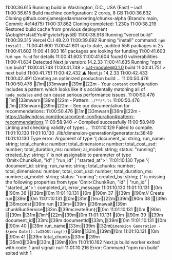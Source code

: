 11:00:36.615 Running build in Washington, D.C., USA (East) – iad1
11:00:36.615 Build machine configuration: 2 cores, 8 GB
11:00:36.632 Cloning github.com/jamesjordanmarketing/chunks-alpha (Branch: main, Commit: 4e14d75)
11:00:37.862 Cloning completed: 1.230s
11:00:38.219 Restored build cache from previous deployment (AobqjhHsfskEYo4FgvictxFjqv5B)
11:00:38.918 Running "vercel build"
11:00:39.315 Vercel CLI 48.2.0
11:00:39.692 Running "install" command: `npm install`...
11:00:41.600 
11:00:41.601 up to date, audited 556 packages in 2s
11:00:41.602 
11:00:41.603 161 packages are looking for funding
11:00:41.603   run `npm fund` for details
11:00:41.603 
11:00:41.604 found 0 vulnerabilities
11:00:41.634 Detected Next.js version: 14.2.33
11:00:41.635 Running "npm run build"
11:00:41.748 
11:00:41.748 > cat-module@0.1.0 build
11:00:41.751 > next build
11:00:41.751 
11:00:42.432   ▲ Next.js 14.2.33
11:00:42.433 
11:00:42.491    Creating an optimized production build ...
11:00:50.476 
11:00:50.476 [1m[33mwarn[39m[22m - Your `content` configuration includes a pattern which looks like it's accidentally matching all of `node_modules` and can cause serious performance issues.
11:00:50.476 [1m[33mwarn[39m[22m - Pattern: `./**/*.ts`
11:00:50.476 [1m[33mwarn[39m[22m - See our documentation for recommendations:
11:00:50.476 [1m[33mwarn[39m[22m - https://tailwindcss.com/docs/content-configuration#pattern-recommendations
11:00:58.940  ✓ Compiled successfully
11:00:58.949    Linting and checking validity of types ...
11:01:10.129 Failed to compile.
11:01:10.130 
11:01:10.130 ./lib/dimension-generation/generator.ts:38:49
11:01:10.130 Type error: Argument of type '{ document_id: string; run_name: string; total_chunks: number; total_dimensions: number; total_cost_usd: number; total_duration_ms: number; ai_model: string; status: "running"; created_by: string; }' is not assignable to parameter of type 'Omit<ChunkRun, "id" | "run_id" | "started_at">'.
11:01:10.130   Type '{ document_id: string; run_name: string; total_chunks: number; total_dimensions: number; total_cost_usd: number; total_duration_ms: number; ai_model: string; status: "running"; created_by: string; }' is missing the following properties from type 'Omit<ChunkRun, "id" | "run_id" | "started_at">': completed_at, error_message
11:01:10.130 
11:01:10.131 [0m [90m 36 |[39m[0m
11:01:10.131 [0m [90m 37 |[39m     [90m// Create run[39m[0m
11:01:10.131 [0m[31m[1m>[22m[39m[90m 38 |[39m     [36mconst[39m run [33m=[39m [36mawait[39m chunkRunService[33m.[39mcreateRun({[0m
11:01:10.131 [0m [90m    |[39m                                                 [31m[1m^[22m[39m[0m
11:01:10.131 [0m [90m 39 |[39m       document_id[33m:[39m documentId[33m,[39m[0m
11:01:10.131 [0m [90m 40 |[39m       run_name[33m:[39m [32m`Dimension Generation - ${new Date().toISOString()}`[39m[33m,[39m[0m
11:01:10.131 [0m [90m 41 |[39m       total_chunks[33m:[39m [35m0[39m[33m,[39m[0m
11:01:10.162 Next.js build worker exited with code: 1 and signal: null
11:01:10.216 Error: Command "npm run build" exited with 1